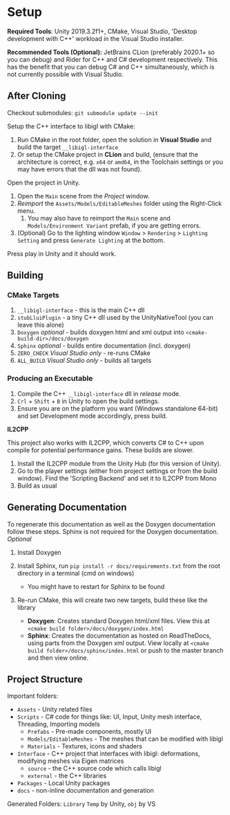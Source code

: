 # Setup

**Required Tools**: Unity 2019.3.2f1+, CMake, Visual Studio, 'Desktop development with C++' workload in the Visual Studio installer.

**Recommended Tools (Optional):** JetBrains CLion (preferably 2020.1+ so you can debug) and Rider for C++ and C# development respectively. This has the benefit that you can debug C# and C++ simultaneously, which is not currently possible with Visual Studio.

## After Cloning

Checkout submodules: `git submodule update --init`

Setup the C++ interface to libigl with CMake:

1. Run CMake in the root folder, open the solution in **Visual Studio** and build the target `__libigl-interface`
2. Or setup the CMake project in **CLion** and build, (ensure that the architecture is correct, e.g. `x64` or `amd64`, in the Toolchain settings or you may have errors that the dll was not found).

Open the project in Unity.

1. Open the `Main` scene from the *Project* window.
2. *Reimport* the `Assets/Models/EditableMeshes` folder using the Right-Click menu.
   1. You may also have to reimport the `Main` scene and `Models/Environment Variant` prefab, if you are getting errors.
3. (Optional) Go to the lighting window `Window` > `Rendering` > `Lighting Setting` and press `Generate Lighting` at the bottom.

Press play in Unity and it should work.

## Building

### CMake Targets

1. `__libigl-interface` - this is the main C++ dll
1. `stubLluiPlugin` - a tiny C++ dll used by the UnityNativeTool (you can leave this alone)
1. `Doxygen` *optional* - builds doxygen html and xml output into `<cmake-build-dir>/docs/doxygen`
1. `Sphinx` *optional* - builds entire documentation (incl. doxygen)
1. `ZERO_CHECK` *Visual Studio only* - re-runs CMake
1. `ALL_BUILD` *Visual Studio only* - builds all targets



### Producing an Executable

1. Compile the C++ `__libigl-interface` dll in *release* mode.
2. `Crl` + `Shift` + `B` in Unity to open the build settings.
3. Ensure you are on the platform you want (Windows standalone 64-bit) and set Development mode accordingly, press build.

**IL2CPP**

This project also works with IL2CPP, which converts C# to C++ upon compile for potential performance gains. These builds are slower. 

1. Install the IL2CPP module from the Unity Hub (for this version of Unity).
1. Go to the player settings (either from project settings or from the build window). Find the 'Scripting Backend' and set it to IL2CPP from Mono
1. Build as usual

## Generating Documentation

To regenerate this documentation as well as the Doxygen documentation follow these steps. Sphinx is not required for the Doxygen documentation. *Optional*

1. Install Doxygen

2. Install Sphinx, run `pip install -r docs/requirements.txt` from the root directory in a terminal (cmd on windows)

    - You might have to restart for Sphinx to be found

3. Re-run CMake, this will create two new targets, build these like the library

   - **Doxygen**: Creates standard Doxygen html/xml files. View this at `<cmake build folder>/docs/doxygen/index.html`
   - **Sphinx**: Creates the documentation as hosted on ReadTheDocs, using parts from the Doxygen xml output.
     View locally at `<cmake build folder>/docs/sphinx/index.html` or push to the master branch and then view online.

## Project Structure

Important folders:

- `Assets` - Unity related files
- `Scripts` - C# code for things like: UI, Input, Unity mesh interface, Threading, Importing models
   - `Prefabs` - Pre-made components, mostly UI
   - `Models/EditableMeshes` - The meshes that can be modified with libigl
   - `Materials` - Textures, icons and shaders
- `Interface` - C++ project that interfaces with libigl: deformations, modifying meshes via Eigen matrices
   - `source` - the C++ source code which calls libigl
   - `external` - the C++ libraries
- `Packages` - Local Unity packages
- `docs` - non-inline documentation and generation

Generated Folders: `Library` `Temp` by Unity, `obj` by VS